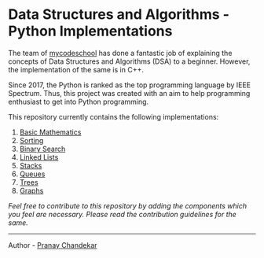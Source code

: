 
# Data Structures and Algorithms - Python Implementations  

The team of [mycodeschool](https://www.youtube.com/user/mycodeschool) has done a fantastic job of explaining the concepts of Data Structures and Algorithms (DSA) to a beginner. However, the implementation of the same is in C++.

Since 2017, the Python is ranked as the top programming language by IEEE Spectrum. Thus, this project was created with an aim to help programming enthusiast to get into Python programming.

This repository currently contains the following implementations:

 1. [Basic Mathematics](https://www.youtube.com/playlist?list=PL2_aWCzGMAwLL-mEB4ef20f3iqWMGWa25)
 2. [Sorting](https://www.youtube.com/playlist?list=PL2_aWCzGMAwKedT2KfDMB9YA5DgASZb3U)
 3. [Binary Search](https://www.youtube.com/playlist?list=PL2_aWCzGMAwL3ldWlrii6YeLszojgH77j)
 4. [Linked Lists](https://www.youtube.com/playlist?list=PLamIler5xrPoQEpvg2h3_dW0EAqxmifKw)
 5. [Stacks](https://www.youtube.com/playlist?list=PLamIler5xrPp1owrkSqDDpM1Vro_gKkcJ)
 6. [Queues](https://www.youtube.com/playlist?list=PLamIler5xrPqmGnmgZw4Y2l1YHVeM_X44)
 7. [Trees](https://www.youtube.com/playlist?list=PLamIler5xrPpNd1PHhhny4G50Yex8jQ29)
 8. [Graphs](https://www.youtube.com/playlist?list=PLamIler5xrPptAqpcMP_A1d-Q9cEcgkpJ)


*Feel free to contribute to this repository by adding the components which you feel are necessary. Please read the contribution guidelines for the same.*

---
Author - [Pranay Chandekar](https://www.linkedin.com/in/pranaychandekar/)


 

